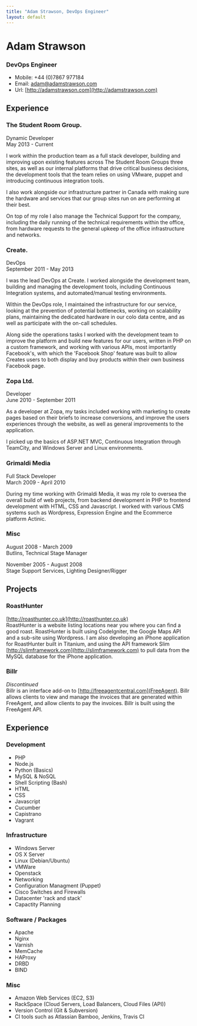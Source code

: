 ```yaml
---
title: "Adam Strawson, DevOps Engineer"
layout: default
---
```


# Adam Strawson
### DevOps Engineer

* Mobile: +44 (0)7867 977184
* Email: adam@adamstrawson.com
* Url: [http://adamstrawson.com](http://adamstrawson.com)

## Experience

### The Student Room Group.
Dynamic Developer  
May 2013 - Current  

I work within the production team as a full stack developer, building and improving upon existing features across The Student Room Groups three sites, as well as our internal platforms that drive critical business decisions, the development tools that the team relies on using VMware, puppet and introducing continuous integration tools.

I also work alongside our infrastructure partner in Canada with making sure the hardware and services that our group sites run on are performing at their best.

On top of my role I also manage the Technical Support for the company, including the daily running of the technical requirements within the office, from hardware requests to the general upkeep of the office infrastructure and networks.

### Create.
DevOps  
September 2011 - May 2013  

I was the lead DevOps at Create. I worked alongside the development team, building and managing the development tools, including Continuous Integration systems, and automated/manual testing environments.

Within the DevOps role, I maintained the infrastructure for our service, looking at the prevention of potential bottlenecks, working on scalability plans, maintaining the dedicated hardware in our colo data centre, and as well as participate with the on-call schedules.

Along side the operations tasks I worked with the development team to improve the platform and build new features for our users, written in PHP on a custom framework, and working with various APIs, most importantly Facebook's, with which the 'Facebook Shop' feature was built to allow Creates users to both display and buy products within their own business Facebook page.

### Zopa Ltd.
Developer  
June 2010 - September 2011  

As a developer at Zopa, my tasks included working with marketing to create pages based on their briefs to increase conversions, and improve the users experiences through the website, as well as general improvements to the application.

I picked up the basics of ASP.NET MVC, Continuous Integration through TeamCity, and Windows Server and Linux environments.

### Grimaldi Media
Full Stack Developer  
March 2009 - April 2010 

During my time working with Grimaldi Media, it was my role to oversea the overall build of web projects, from backend development in PHP to frontend development with HTML, CSS and Javascript. I worked with various CMS systems such as Wordpress, Expression Engine and the Ecommerce platform Actinic.

### Misc
August 2008 - March 2009  
Butlins, Technical Stage Manager

November 2005 - August 2008  
Stage Support Services, Lighting Designer/Rigger

## Projects

### RoastHunter
[http://roasthunter.co.uk](http://roasthunter.co.uk)  
RoastHunter is a website listing locations near you where you can find a good roast. RoastHunter is built using CodeIgniter, the Google Maps API and a sub-site using Wordpress. I am also developing an iPhone application for RoastHunter built in Titanium, and using the API framework Slim [http://slimframework.com](http://slimframework.com) to pull data from the MySQL database for the iPhone application.

### Billr
*Discontinued*  
Billr is an interface add-on to [http://freeagentcentral.com](FreeAgent). Billr allows clients to view and manage the invoices that are generated within FreeAgent, and allow clients to pay the invoices. Billr is built using the FreeAgent API.

## Experience

### Development

* PHP
* Node.js
* Python (Basics)
* MySQL & NoSQL
* Shell Scripting (Bash)
* HTML
* CSS
* Javascript
* Cucumber
* Capistrano
* Vagrant

### Infrastructure

* Windows Server
* OS X Server
* Linux (Debian/Ubuntu)
* VMWare
* Openstack
* Networking
* Configuration Managment (Puppet)
* Cisco Switches and Firewalls
* Datacenter 'rack and stack'
* Capactity Planning

### Software / Packages

* Apache
* Nginx
* Varnish
* MemCache
* HAProxy
* DRBD
* BIND

### Misc

* Amazon Web Services (EC2, S3)
* RackSpace (Cloud Servers, Load Balancers, Cloud Files (API))
* Version Control (Git & Subversion)
* CI tools such as Atlassian Bamboo, Jenkins, Travis CI 
